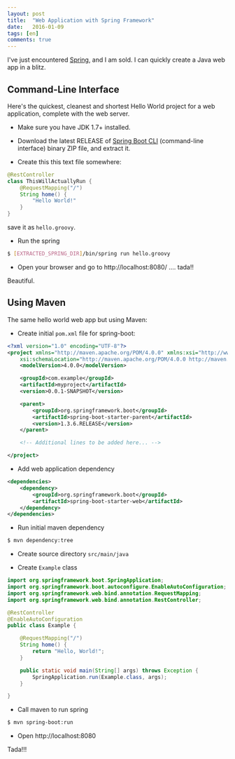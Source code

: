 ```yaml
---
layout: post
title:  "Web Application with Spring Framework"
date:   2016-01-09
tags: [en]
comments: true
---
```


I've just encountered [Spring], and I am sold. I can quickly create a Java web app in a blitz.

## Command-Line Interface

Here's the quickest, cleanest and shortest Hello World project for a web application, complete with the web server.

* Make sure you have JDK 1.7+ installed.

* Download the latest RELEASE of [Spring Boot CLI] (command-line interface) binary ZIP file, and extract it.

* Create this this text file somewhere:

```java
@RestController
class ThisWillActuallyRun {
    @RequestMapping("/")
    String home() {
        "Hello World!"
    }
}
```

  save it as `hello.groovy`.

* Run the spring

```bash
$ [EXTRACTED_SPRING_DIR]/bin/spring run hello.groovy
```

* Open your browser and go to http://localhost:8080/ .... tada!!

Beautiful.

## Using Maven

The same hello world web app but using Maven:

* Create initial `pom.xml` file for spring-boot:

```xml
<?xml version="1.0" encoding="UTF-8"?>
<project xmlns="http://maven.apache.org/POM/4.0.0" xmlns:xsi="http://www.w3.org/2001/XMLSchema-instance"
    xsi:schemaLocation="http://maven.apache.org/POM/4.0.0 http://maven.apache.org/xsd/maven-4.0.0.xsd">
    <modelVersion>4.0.0</modelVersion>

    <groupId>com.example</groupId>
    <artifactId>myproject</artifactId>
    <version>0.0.1-SNAPSHOT</version>

    <parent>
        <groupId>org.springframework.boot</groupId>
        <artifactId>spring-boot-starter-parent</artifactId>
        <version>1.3.6.RELEASE</version>
    </parent>

    <!-- Additional lines to be added here... -->

</project>
```

* Add web application dependency

```xml
<dependencies>
    <dependency>
        <groupId>org.springframework.boot</groupId>
        <artifactId>spring-boot-starter-web</artifactId>
    </dependency>
</dependencies>
```

* Run initial maven dependency

```bash
$ mvn dependency:tree
```

* Create source directory `src/main/java`

* Create `Example` class

```java
import org.springframework.boot.SpringApplication;
import org.springframework.boot.autoconfigure.EnableAutoConfiguration;
import org.springframework.web.bind.annotation.RequestMapping;
import org.springframework.web.bind.annotation.RestController;

@RestController
@EnableAutoConfiguration
public class Example {

	@RequestMapping("/")
	String home() {
		return "Hello, World!";
	}

	public static void main(String[] args) throws Exception {
		SpringApplication.run(Example.class, args);
	}

}
```

* Call maven to run spring

```bash
$ mvn spring-boot:run
```

* Open http://localhost:8080

Tada!!!

<!-- URLs -->
[Spring]: (http://spring.io/)
[Spring Boot CLI]: http://repo.spring.io/release/org/springframework/boot/spring-boot-cli/
